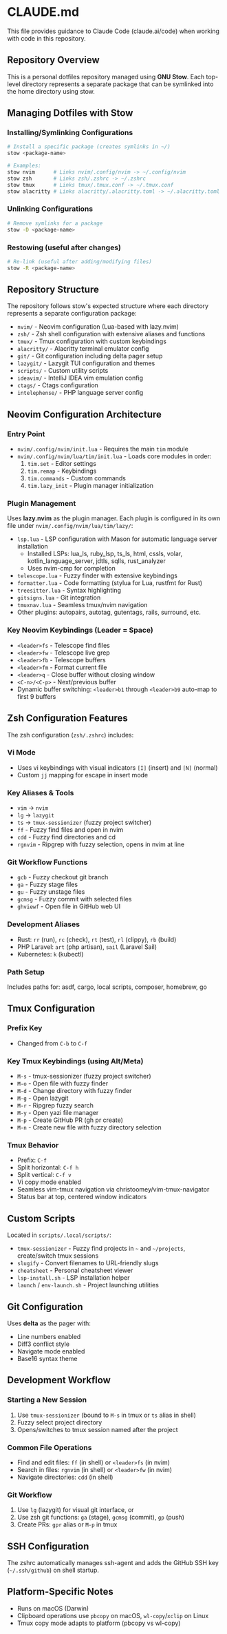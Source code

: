 # CLAUDE.md

This file provides guidance to Claude Code (claude.ai/code) when working with code in this repository.

## Repository Overview

This is a personal dotfiles repository managed using **GNU Stow**. Each top-level directory represents a separate package that can be symlinked into the home directory using stow.

## Managing Dotfiles with Stow

### Installing/Symlinking Configurations
```bash
# Install a specific package (creates symlinks in ~/)
stow <package-name>

# Examples:
stow nvim      # Links nvim/.config/nvim -> ~/.config/nvim
stow zsh       # Links zsh/.zshrc -> ~/.zshrc
stow tmux      # Links tmux/.tmux.conf -> ~/.tmux.conf
stow alacritty # Links alacritty/.alacritty.toml -> ~/.alacritty.toml
```

### Unlinking Configurations
```bash
# Remove symlinks for a package
stow -D <package-name>
```

### Restowing (useful after changes)
```bash
# Re-link (useful after adding/modifying files)
stow -R <package-name>
```

## Repository Structure

The repository follows stow's expected structure where each directory represents a separate configuration package:

- `nvim/` - Neovim configuration (Lua-based with lazy.nvim)
- `zsh/` - Zsh shell configuration with extensive aliases and functions
- `tmux/` - Tmux configuration with custom keybindings
- `alacritty/` - Alacritty terminal emulator config
- `git/` - Git configuration including delta pager setup
- `lazygit/` - Lazygit TUI configuration and themes
- `scripts/` - Custom utility scripts
- `ideavim/` - IntelliJ IDEA vim emulation config
- `ctags/` - Ctags configuration
- `intelephense/` - PHP language server config

## Neovim Configuration Architecture

### Entry Point
- `nvim/.config/nvim/init.lua` - Requires the main `tim` module
- `nvim/.config/nvim/lua/tim/init.lua` - Loads core modules in order:
  1. `tim.set` - Editor settings
  2. `tim.remap` - Keybindings
  3. `tim.commands` - Custom commands
  4. `tim.lazy_init` - Plugin manager initialization

### Plugin Management
Uses **lazy.nvim** as the plugin manager. Each plugin is configured in its own file under `nvim/.config/nvim/lua/tim/lazy/`:

- `lsp.lua` - LSP configuration with Mason for automatic language server installation
  - Installed LSPs: lua_ls, ruby_lsp, ts_ls, html, cssls, volar, kotlin_language_server, jdtls, sqlls, rust_analyzer
  - Uses nvim-cmp for completion
- `telescope.lua` - Fuzzy finder with extensive keybindings
- `formatter.lua` - Code formatting (stylua for Lua, rustfmt for Rust)
- `treesitter.lua` - Syntax highlighting
- `gitsigns.lua` - Git integration
- `tmuxnav.lua` - Seamless tmux/nvim navigation
- Other plugins: autopairs, autotag, gutentags, rails, surround, etc.

### Key Neovim Keybindings (Leader = Space)
- `<leader>fs` - Telescope find files
- `<leader>fw` - Telescope live grep
- `<leader>fb` - Telescope buffers
- `<leader>fm` - Format current file
- `<leader>q` - Close buffer without closing window
- `<C-n>/<C-p>` - Next/previous buffer
- Dynamic buffer switching: `<leader>b1` through `<leader>b9` auto-map to first 9 buffers

## Zsh Configuration Features

The zsh configuration (`zsh/.zshrc`) includes:

### Vi Mode
- Uses vi keybindings with visual indicators `[I]` (insert) and `[N]` (normal)
- Custom `jj` mapping for escape in insert mode

### Key Aliases & Tools
- `vim` → `nvim`
- `lg` → `lazygit`
- `ts` → `tmux-sessionizer` (fuzzy project switcher)
- `ff` - Fuzzy find files and open in nvim
- `cdd` - Fuzzy find directories and cd
- `rgnvim` - Ripgrep with fuzzy selection, opens in nvim at line

### Git Workflow Functions
- `gcb` - Fuzzy checkout git branch
- `ga` - Fuzzy stage files
- `gu` - Fuzzy unstage files
- `gcmsg` - Fuzzy commit with selected files
- `ghviewf` - Open file in GitHub web UI

### Development Aliases
- Rust: `rr` (run), `rc` (check), `rt` (test), `rl` (clippy), `rb` (build)
- PHP Laravel: `art` (php artisan), `sail` (Laravel Sail)
- Kubernetes: `k` (kubectl)

### Path Setup
Includes paths for: asdf, cargo, local scripts, composer, homebrew, go

## Tmux Configuration

### Prefix Key
- Changed from `C-b` to `C-f`

### Key Tmux Keybindings (using Alt/Meta)
- `M-s` - tmux-sessionizer (fuzzy project switcher)
- `M-o` - Open file with fuzzy finder
- `M-d` - Change directory with fuzzy finder
- `M-g` - Open lazygit
- `M-r` - Ripgrep fuzzy search
- `M-y` - Open yazi file manager
- `M-p` - Create GitHub PR (gh pr create)
- `M-n` - Create new file with fuzzy directory selection

### Tmux Behavior
- Prefix: `C-f`
- Split horizontal: `C-f h`
- Split vertical: `C-f v`
- Vi copy mode enabled
- Seamless vim-tmux navigation via christoomey/vim-tmux-navigator
- Status bar at top, centered window indicators

## Custom Scripts

Located in `scripts/.local/scripts/`:

- `tmux-sessionizer` - Fuzzy find projects in `~` and `~/projects`, create/switch tmux sessions
- `slugify` - Convert filenames to URL-friendly slugs
- `cheatsheet` - Personal cheatsheet viewer
- `lsp-install.sh` - LSP installation helper
- `launch` / `env-launch.sh` - Project launching utilities

## Git Configuration

Uses **delta** as the pager with:
- Line numbers enabled
- Diff3 conflict style
- Navigate mode enabled
- Base16 syntax theme

## Development Workflow

### Starting a New Session
1. Use `tmux-sessionizer` (bound to `M-s` in tmux or `ts` alias in shell)
2. Fuzzy select project directory
3. Opens/switches to tmux session named after the project

### Common File Operations
- Find and edit files: `ff` (in shell) or `<leader>fs` (in nvim)
- Search in files: `rgnvim` (in shell) or `<leader>fw` (in nvim)
- Navigate directories: `cdd` (in shell)

### Git Workflow
1. Use `lg` (lazygit) for visual git interface, or
2. Use zsh git functions: `ga` (stage), `gcmsg` (commit), `gp` (push)
3. Create PRs: `gpr` alias or `M-p` in tmux

## SSH Configuration

The zshrc automatically manages ssh-agent and adds the GitHub SSH key (`~/.ssh/github`) on shell startup.

## Platform-Specific Notes

- Runs on macOS (Darwin)
- Clipboard operations use `pbcopy` on macOS, `wl-copy`/`xclip` on Linux
- Tmux copy mode adapts to platform (pbcopy vs wl-copy)
